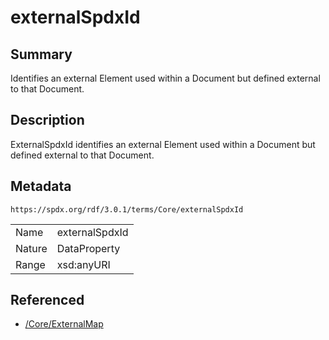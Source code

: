 <!-- Automatically generated by spec-parser v2.5.0 on 2024-08-10T18:46:28.607668+00:00 -->
<!-- SPDX-License-Identifier: Community-Spec-1.0 -->

# externalSpdxId

## Summary

Identifies an external Element used within a Document but defined external to
that Document.


## Description

ExternalSpdxId identifies an external Element used within a Document but
defined external to that Document.


## Metadata

`https://spdx.org/rdf/3.0.1/terms/Core/externalSpdxId`


| | |
|---|---|
| Name | externalSpdxId |
| Nature | DataProperty |
| Range | xsd:anyURI |




## Referenced

- [/Core/ExternalMap](../../Core/Classes/ExternalMap.md)

